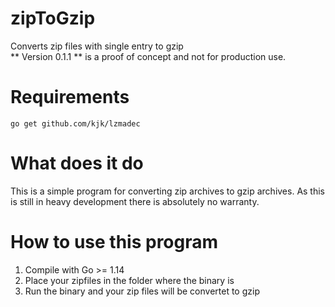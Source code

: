 # zipToGzip
Converts zip files with single entry to gzip
<br/> 
** Version 0.1.1 ** is a proof of concept and not for production use.

# Requirements
`go get github.com/kjk/lzmadec`


# What does it do
This is a simple program for converting zip archives to gzip archives.
As this is still in heavy development there is absolutely no warranty.

# How to use this program
1. Compile with Go >= 1.14
2. Place your zipfiles in the folder where the binary is
3. Run the binary and your zip files will be convertet to gzip


